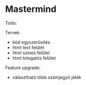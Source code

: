 # Mastermind

Todo:

Tervek:

- kód egyszerűsítés
- html text felület
- html színes felület
- html tologatós felület

Feature upgrade:

- választható több számjegyű játék
